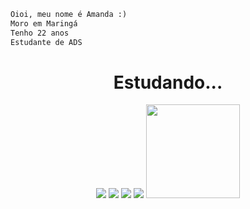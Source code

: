```diff
Oioi, meu nome é Amanda :)
Moro em Maringá
Tenho 22 anos
Estudante de ADS
```

<div align="center">
    <h1>Estudando...</h1>
    <a>
        <img src="https://img.shields.io/badge/Python-14354C?style=for-the-badge&logo=python&logoColor=white">
    </a>
    <a>
        <img src="https://img.shields.io/badge/HTML5-E34F26?style=for-the-badge&logo=html5&logoColor=white">
    </a>
    <a>
        <img src="https://img.shields.io/badge/CSS3-1572B6?style=for-the-badge&logo=css3&logoColor=white">
    </a>
    <a>
        <img src="https://img.shields.io/badge/JavaScript-F7DF1E?style=for-the-badge&logo=javascript&logoColor=black">
    </a>
    <img height="150" src="https://statics.memondo.com/p/99/cfs/2013/02/CF_20169_82a53223d7e64295a0d3a5c324010c2d_salvajes_a_la_mierda_todo_yo_quiero_ser_un_peonza.gif">
</div>